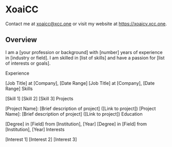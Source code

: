 # XoaiCC

Contact me at xoaicc@xcc.one or visit my website at https://xoaicv.xcc.one.

## Overview

I am a [your profession or background] with [number] years of experience in [industry or field]. I am skilled in [list of skills] and have a passion for [list of interests or goals].

Experience

[Job Title] at [Company], [Date Range]
[Job Title] at [Company], [Date Range]
Skills

[Skill 1]
[Skill 2]
[Skill 3]
Projects

[Project Name]: [Brief description of project] ([Link to project])
[Project Name]: [Brief description of project] ([Link to project])
Education

[Degree] in [Field] from [Institution], [Year]
[Degree] in [Field] from [Institution], [Year]
Interests

[Interest 1]
[Interest 2]
[Interest 3]
